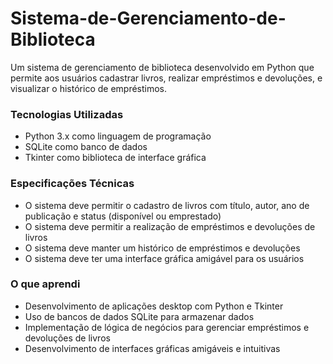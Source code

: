 # Sistema-de-Gerenciamento-de-Biblioteca
Um sistema de gerenciamento de biblioteca desenvolvido em Python que permite aos usuários cadastrar livros, realizar empréstimos e devoluções, e visualizar o histórico de empréstimos.
### Tecnologias Utilizadas
- Python 3.x como linguagem de programação
- SQLite como banco de dados
- Tkinter como biblioteca de interface gráfica

### Especificações Técnicas
- O sistema deve permitir o cadastro de livros com título, autor, ano de publicação e status (disponível ou emprestado)
- O sistema deve permitir a realização de empréstimos e devoluções de livros
- O sistema deve manter um histórico de empréstimos e devoluções
- O sistema deve ter uma interface gráfica amigável para os usuários

### O que aprendi
- Desenvolvimento de aplicações desktop com Python e Tkinter
- Uso de bancos de dados SQLite para armazenar dados
- Implementação de lógica de negócios para gerenciar empréstimos e devoluções de livros
- Desenvolvimento de interfaces gráficas amigáveis e intuitivas


